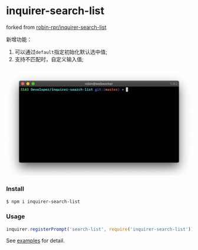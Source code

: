 # inquirer-search-list

forked from [robin-rpr/inquirer-search-list](https://github.com/robin-rpr/inquirer-search-list)

新增功能：
1. 可以通过`default`指定初始化默认选中值;
2. 支持不匹配时，自定义输入值;

![](preview.gif)

### Install

```
$ npm i inquirer-search-list
```

### Usage

```js
inquirer.registerPrompt('search-list', require('inquirer-search-list'));
```

See [examples](https://github.com/robin-rpr/inquirer-search-list/blob/master/examples/) for detail.
